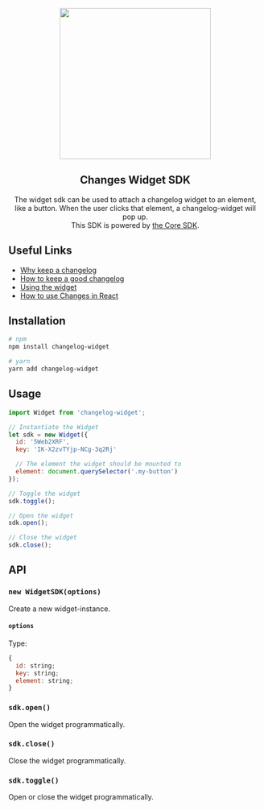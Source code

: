 <p align="center">
  <img src="https://i.imgur.com/VVdRJEf.png" width="300px" />
</p>

<h2 align="center">Changes Widget SDK</h2>

<p align="center">
  The widget sdk can be used to attach a changelog widget to an element, like a button. When the user clicks that element, a changelog-widget will pop up. <br />
  This SDK is powered by <a href="https://github.com/varld/changelog-core">the Core SDK</a>.
</p>

## Useful Links

- [Why keep a changelog](https://changes.blue/guide/why/changelog)
- [How to keep a good changelog](https://changes.blue/guide/howto/changelog)
- [Using the widget](https://changes.blue/guide/client/widget) 
- [How to use Changes in React](https://changes.blue/guide/client/react)

## Installation

```bash
# npm
npm install changelog-widget

# yarn
yarn add changelog-widget
```

## Usage 

```js
import Widget from 'changelog-widget';

// Instantiate the Widget
let sdk = new Widget({
  id: '5Web2XRF',
  key: 'IK-X2zvTYjp-NCg-3q2Rj'

  // The element the widget should be mounted to
  element: document.querySelector('.my-button')
});

// Toggle the widget
sdk.toggle();

// Open the widget
sdk.open();

// Close the widget
sdk.close();
```

## API

### `new WidgetSDK(options)`

Create a new widget-instance.

#### `options`

Type: 

```js
{
  id: string;
  key: string;
  element: string;
}
```

### `sdk.open()`

Open the widget programmatically.

### `sdk.close()`

Close the widget programmatically.

### `sdk.toggle()`

Open or close the widget programmatically.
